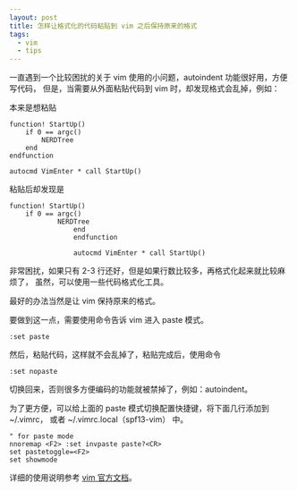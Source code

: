 ```yaml
---
layout: post
title: 怎样让格式化的代码粘贴到 vim 之后保持原来的格式
tags:
  - vim
  - tips
---
```


一直遇到一个比较困扰的关于 vim 使用的小问题，autoindent 功能很好用，方便写代码，
但是，当需要从外面粘贴代码到 vim 时，却发现格式会乱掉，例如：

本来是想粘贴

```
function! StartUp()
    if 0 == argc()
        NERDTree
    end
endfunction

autocmd VimEnter * call StartUp()
```

粘贴后却发现是

```
function! StartUp()
    if 0 == argc()
            NERDTree
                end
                endfunction

                autocmd VimEnter * call StartUp()
```

非常困扰，如果只有 2-3 行还好，但是如果行数比较多，再格式化起来就比较麻烦了，
虽然，可以使用一些代码格式化工具。

最好的办法当然是让 vim 保持原来的格式。

要做到这一点，需要使用命令告诉 vim 进入 paste 模式。

```
:set paste
```

然后，粘贴代码，这样就不会乱掉了，粘贴完成后，使用命令

```
:set nopaste
```

切换回来，否则很多方便编码的功能就被禁掉了，例如：autoindent。

为了更方便，可以给上面的 paste 模式切换配置快捷键，将下面几行添加到 ~/.vimrc，
或者 ~/.vimrc.local（spf13-vim） 中。

```
" for paste mode
nnoremap <F2> :set invpaste paste?<CR>
set pastetoggle=<F2>
set showmode
```

详细的使用说明参考 [vim 官方文档](http://vim.wikia.com/wiki/Toggle_auto-indenting_for_code_paste)。
